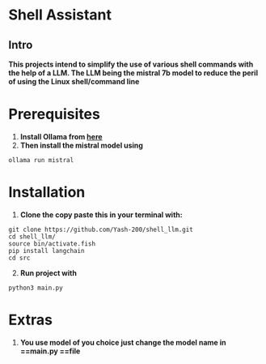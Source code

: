 # Shell Assistant

## Intro

**This projects intend to simplify the use of various shell commands with the help of a LLM. The LLM being the mistral 7b model to reduce the peril of using the Linux shell/command line**

# Prerequisites

1. **Install Ollama from [here](https://ollama.ai/)**
2. **Then install the mistral model using** 
```
ollama run mistral
```
# Installation

1. **Clone the copy paste this in your terminal with:**
```
git clone https://github.com/Yash-200/shell_llm.git
cd shell_llm/
source bin/activate.fish
pip install langchain
cd src
```
2. **Run project with**
```
python3 main.py
```

# Extras

1. **You use model of you choice just change the model name in ==main.py ==file**
